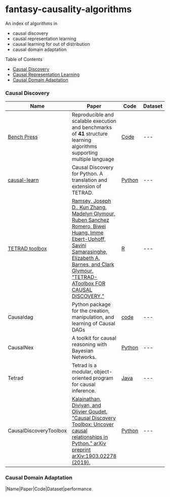 # fantasy-causality-algorithms

An index of algorithms in
- causal discovery
- causal representation learning
- causal learning for out of distribution
- causal domain adaptation

 Table of Contents

- [Causal Discovery](#causal-discovery)
- [Causal Representation Learning](#causal-representation-learning)
- [Causal Domain Adaptation](#causal-domain-adaptation)

### Causal Discovery
|Name|Paper|Code|Dataset|performance
|---|---|---|---|---|
|[Bench Press](https://benchpressdocs.readthedocs.io/en/latest/)|Reproducible and scalable execution and benchmarks of **41** structure learning algorithms supporting multiple language|[Code](https://github.com/felixleopoldo/benchpress)|---|---|
|[causal-learn](https://causal-learn.readthedocs.io/en/latest/)|Causal Discovery for Python. A translation and extension of TETRAD.|[Python](https://github.com/cmu-phil/causal-learn)|---|---|
|[TETRAD toolbox](http://www.phil.cmu.edu/tetrad/about.html)|[Ramsey, Joseph D., Kun Zhang, Madelyn Glymour, Ruben Sanchez Romero, Biwei Huang, Imme Ebert-Uphoff, Savini Samarasinghe, Elizabeth A. Barnes, and Clark Glymour. "TETRAD-AToolbox FOR CAUSAL DISCOVERY."](https://www.atmos.colostate.edu/~iebert/PAPERS/CI2018_paper_35.pdf)|[R](https://github.com/bd2kccd/r-causal)|---|---|
|Causaldag|Python package for the creation, manipulation, and learning of Causal DAGs|[code](https://github.com/uhlerlab/causaldag)|---|---|
|CausalNex|A toolkit for causal reasoning with Bayesian Networks.|[Python](https://github.com/quantumblacklabs/causalnex)|---|---|
|Tetrad|Tetrad is a modular, object-oriented program for causal inference.|[Java](https://github.com/cmu-phil/tetrad)|---|---|
|CausalDiscoveryToolbox|[Kalainathan, Diviyan, and Olivier Goudet. "Causal Discovery Toolbox: Uncover causal relationships in Python." arXiv preprint arXiv:1903.02278 (2019).](https://arxiv.org/pdf/1903.02278)|[Python](https://github.com/Diviyan-Kalainathan/CausalDiscoveryToolbox)|---|---|

### Causal Domain Adaptation
|Name|Paper|Code|Dataset|performance

